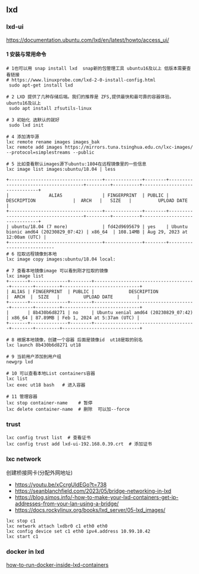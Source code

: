 
## lxd

### lxd-ui
https://documentation.ubuntu.com/lxd/en/latest/howto/access_ui/

####  1 安装与常用命令
```shell
# 1也可以用 snap install lxd  snap新的包管理工具 ubuntu16及以上 低版本需要查看链接
# https://www.linuxprobe.com/lxd-2-0-install-config.html
 sudo apt-get install lxd  

# 2 LXD 提供了几种存储后端。我们的推荐是 ZFS,提供最快和最可靠的容器体验。ubuntu16及以上
 sudo apt install zfsutils-linux

# 3 初始化 选默认的就好
 sudo lxd init

# 4 添加清华源
lxc remote rename images images_bak
lxc remote add images https://mirrors.tuna.tsinghua.edu.cn/lxc-images/ --protocol=simplestreams --public

# 5 比如查看默认images源下ubuntu:1804在远程镜像里的一些信息 
lxc image list images:ubuntu/18.04 | less  

+-----------------------------------+--------------+--------+--------------------------------------+---------+----------+-------------------------------+
|               ALIAS               | FINGERPRINT  | PUBLIC |             DESCRIPTION              |  ARCH   |   SIZE   |          UPLOAD DATE          |
+-----------------------------------+--------------+--------+--------------------------------------+---------+----------+-------------------------------+
| ubuntu/18.04 (7 more)             | fd42d9695679 | yes    | Ubuntu bionic amd64 (20230829_07:42) | x86_64  | 108.14MB | Aug 29, 2023 at 12:00am (UTC) |
+-----------------------------------+--------------+--------+---------------------------
# 6 拉取远程镜像到本地
lxc image copy images:ubuntu/18.04 local:

# 7 查看本地镜像image 可以看到刚才拉取的镜像
lxc image list
+-------+--------------+--------+--------------------------------------+--------+---------+-----------------------------+
| ALIAS | FINGERPRINT  | PUBLIC |             DESCRIPTION              |  ARCH  |  SIZE   |         UPLOAD DATE         |
+-------+--------------+--------+--------------------------------------+--------+---------+-----------------------------+
|       | 8b430b6d8271 | no     | Ubuntu xenial amd64 (20230829_07:42) | x86_64 | 87.89MB | Feb 1, 2024 at 5:37am (UTC) |
+-------+--------------+--------+--------------------------------------+--------+---------+-----------------------------+

# 8 根据本地镜像，创建一个容器 后面是镜像id  ut18是取的别名
lxc launch 8b430b6d8271 ut18

# 9 当前用户添加到用户组
newgrp lxd

# 10 可以查看本地List containers容器
lxc list 
lxc exec ut18 bash   # 进入容器

# 11 管理容器
lxc stop container-name    # 暂停
lxc delete container-name  # 删除  可以加--force
```



### trust

    lxc config trust list  # 查看证书
    lxc config trust add lxd-ui-192.168.0.39.crt  # 添加证书

### lxc network

创建桥接网卡(分配外网地址)
- https://youtu.be/xCcrgUldEGo?t=738
- https://seanblanchfield.com/2023/05/bridge-networking-in-lxd
- https://blog.simos.info/-how-to-make-your-lxd-containers-get-ip-addresses-from-your-lan-using-a-bridge/
- https://docs.rockylinux.org/books/lxd_server/05-lxd_images/

```shell
lxc stop c1
lxc network attach lxdbr0 c1 eth0 eth0
lxc config device set c1 eth0 ipv4.address 10.99.10.42
lxc start c1
```



### docker in lxd

[how-to-run-docker-inside-lxd-containers](https://ubuntu.com/tutorials/how-to-run-docker-inside-lxd-containers#2-create-lxd-container)
